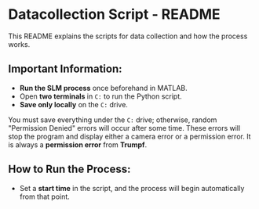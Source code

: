# Datacollection Script - README

This README explains the scripts for data collection and how the process works.

## Important Information:

- **Run the SLM process** once beforehand in MATLAB.
- Open **two terminals** in `C:` to run the Python script.
- **Save only locally** on the `C:` drive.

You must save everything under the `C:` drive; otherwise, random "Permission Denied" errors will occur after some time. These errors will stop the program and display either a camera error or a permission error. It is always a **permission error** from **Trumpf**.

## How to Run the Process:

- Set a **start time** in the script, and the process will begin automatically from that point.
